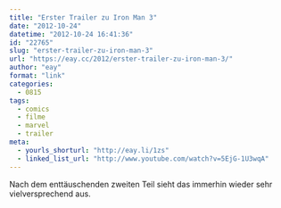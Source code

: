 ```yaml
---
title: "Erster Trailer zu Iron Man 3"
date: "2012-10-24"
datetime: "2012-10-24 16:41:36"
id: "22765"
slug: "erster-trailer-zu-iron-man-3"
url: "https://eay.cc/2012/erster-trailer-zu-iron-man-3/"
author: "eay"
format: "link"
categories:
  - 0815
tags:
  - comics
  - filme
  - marvel
  - trailer
meta:
  - yourls_shorturl: "http://eay.li/1zs"
  - linked_list_url: "http://www.youtube.com/watch?v=5EjG-1U3wqA"
---
```


Nach dem enttäuschenden zweiten Teil sieht das immerhin wieder sehr vielversprechend aus.
